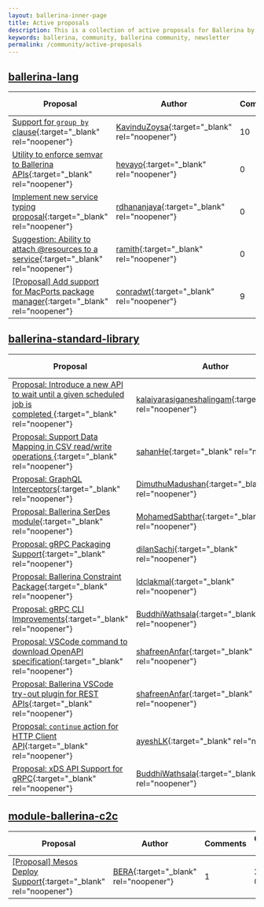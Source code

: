 ```yaml
--- 
layout: ballerina-inner-page 
title: Active proposals 
description: This is a collection of active proposals for Ballerina by the Ballerina community. 
keywords: ballerina, community, ballerina community, newsletter 
permalink: /community/active-proposals 
--- 
```

## [ballerina-lang](https://github.com/ballerina-platform/ballerina-lang)

|Proposal|Author|Comments|Created date|Status| 
|---|----|----|----|---| 
|[Support for `group by` clause](https://github.com/ballerina-platform/ballerina-lang/issues/36810){:target="_blank" rel="noopener"}|[KavinduZoysa](https://github.com/KavinduZoysa){:target="_blank" rel="noopener"}|10|2022-07-01|N/A|
|[Utility to enforce semvar to Ballerina APIs](https://github.com/ballerina-platform/ballerina-lang/issues/32368){:target="_blank" rel="noopener"}|[hevayo](https://github.com/hevayo){:target="_blank" rel="noopener"}|0|2021-08-26|N/A|
|[Implement new service typing proposal](https://github.com/ballerina-platform/ballerina-lang/issues/26064){:target="_blank" rel="noopener"}|[rdhananjaya](https://github.com/rdhananjaya){:target="_blank" rel="noopener"}|0|2020-09-24|N/A|
|[Suggestion: Ability to attach @resources to a service](https://github.com/ballerina-platform/ballerina-lang/issues/19523){:target="_blank" rel="noopener"}|[ramith](https://github.com/ramith){:target="_blank" rel="noopener"}|0|2019-10-22|N/A|
|[[Proposal] Add support for MacPorts package manager](https://github.com/ballerina-platform/ballerina-lang/issues/9675){:target="_blank" rel="noopener"}|[conradwt](https://github.com/conradwt){:target="_blank" rel="noopener"}|9|2018-07-18|N/A|

## [ballerina-standard-library](https://github.com/ballerina-platform/ballerina-standard-library)

|Proposal|Author|Comments|Created date|Status| 
|---|----|----|----|---| 
|[Proposal: Introduce a new API to wait until a given scheduled job is completed ](https://github.com/ballerina-platform/ballerina-standard-library/issues/3018){:target="_blank" rel="noopener"}|[kalaiyarasiganeshalingam](https://github.com/kalaiyarasiganeshalingam){:target="_blank" rel="noopener"}|0|2022-06-20|Active|
|[Proposal: Support Data Mapping in CSV read/write operations ](https://github.com/ballerina-platform/ballerina-standard-library/issues/3004){:target="_blank" rel="noopener"}|[sahanHe](https://github.com/sahanHe){:target="_blank" rel="noopener"}|4|2022-06-15|Accepted|
|[Proposal: GraphQL Interceptors](https://github.com/ballerina-platform/ballerina-standard-library/issues/2977){:target="_blank" rel="noopener"}|[DimuthuMadushan](https://github.com/DimuthuMadushan){:target="_blank" rel="noopener"}|7|2022-06-07|Active|
|[Proposal: Ballerina SerDes module](https://github.com/ballerina-platform/ballerina-standard-library/issues/2964){:target="_blank" rel="noopener"}|[MohamedSabthar](https://github.com/MohamedSabthar){:target="_blank" rel="noopener"}|2|2022-06-01|Active|
|[Proposal: gRPC Packaging Support](https://github.com/ballerina-platform/ballerina-standard-library/issues/2948){:target="_blank" rel="noopener"}|[dilanSachi](https://github.com/dilanSachi){:target="_blank" rel="noopener"}|6|2022-05-25|Active|
|[Proposal: Ballerina Constraint Package](https://github.com/ballerina-platform/ballerina-standard-library/issues/2850){:target="_blank" rel="noopener"}|[ldclakmal](https://github.com/ldclakmal){:target="_blank" rel="noopener"}|21|2022-04-20|Accepted|
|[Proposal: gRPC CLI Improvements](https://github.com/ballerina-platform/ballerina-standard-library/issues/2794){:target="_blank" rel="noopener"}|[BuddhiWathsala](https://github.com/BuddhiWathsala){:target="_blank" rel="noopener"}|5|2022-03-20|Active|
|[Proposal: VSCode command to download OpenAPI specification](https://github.com/ballerina-platform/ballerina-standard-library/issues/2509){:target="_blank" rel="noopener"}|[shafreenAnfar](https://github.com/shafreenAnfar){:target="_blank" rel="noopener"}|0|2021-12-20|Active|
|[Proposal: Ballerina VSCode try-out plugin for REST APIs](https://github.com/ballerina-platform/ballerina-standard-library/issues/2508){:target="_blank" rel="noopener"}|[shafreenAnfar](https://github.com/shafreenAnfar){:target="_blank" rel="noopener"}|0|2021-12-19|Active|
|[Proposal: `continue` action for HTTP Client API](https://github.com/ballerina-platform/ballerina-standard-library/issues/2038){:target="_blank" rel="noopener"}|[ayeshLK](https://github.com/ayeshLK){:target="_blank" rel="noopener"}|4|2021-10-12|Active|
|[Proposal: xDS API Support for gRPC](https://github.com/ballerina-platform/ballerina-standard-library/issues/2011){:target="_blank" rel="noopener"}|[BuddhiWathsala](https://github.com/BuddhiWathsala){:target="_blank" rel="noopener"}|2|2021-10-06|Active|

## [module-ballerina-c2c](https://github.com/ballerina-platform/module-ballerina-c2c)

|Proposal|Author|Comments|Created date|Status| 
|---|----|----|----|---| 
|[[Proposal] Mesos Deploy Support](https://github.com/ballerina-platform/module-ballerina-c2c/issues/431){:target="_blank" rel="noopener"}|[BERA](https://github.com/BERA){:target="_blank" rel="noopener"}|1|2018-07-21|N/A|

